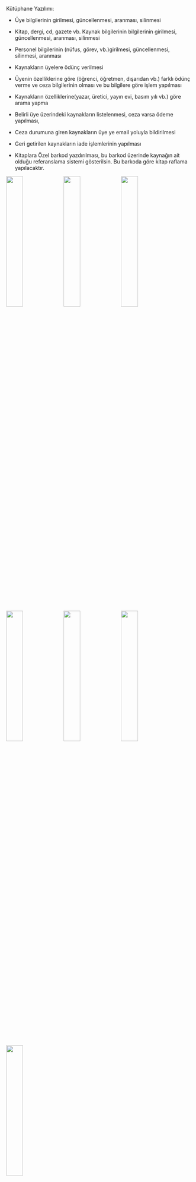 Kütüphane Yazılımı:

-  Üye bilgilerinin girilmesi, güncellenmesi, aranması, silinmesi

-  Kitap, dergi, cd, gazete vb. Kaynak bilgilerinin bilgilerinin girilmesi, güncellenmesi, aranması, silinmesi

-  Personel bilgilerinin (nüfus, görev, vb.)girilmesi, güncellenmesi, silinmesi, aranması

-  Kaynakların üyelere ödünç verilmesi

-  Üyenin özelliklerine göre (öğrenci, öğretmen, dışarıdan vb.) farklı ödünç verme ve ceza bilgilerinin olması ve bu bilgilere göre işlem yapılması

-  Kaynakların özelliklerine(yazar, üretici, yayın evi, basım yılı vb.) göre arama yapma

-  Belirli üye üzerindeki kaynakların listelenmesi, ceza varsa ödeme yapılması,

-  Ceza durumuna giren kaynakların üye ye email yoluyla bildirilmesi

-  Geri getirilen kaynakların iade işlemlerinin yapılması

-  Kitaplara Özel barkod yazdırılması, bu barkod üzerinde kaynağın ait olduğu referanslama sistemi gösterilsin. Bu barkoda göre kitap raflama yapılacaktır.


<img src='http://i.hizliresim.com/Z795ma.jpg' width=30%/>
<img src='http://i.hizliresim.com/0mErVY.jpg' width=30%/>
<img src='http://i.hizliresim.com/qPGy2q.jpg' width=30%/>
<img src='http://i.hizliresim.com/rZOyZz.jpg' width=30%/>
<img src='http://i.hizliresim.com/YrgVba.jpg' width=30%/>
<img src='http://i.hizliresim.com/3YEgq2.jpg' width=30%/>
<img src='http://i.hizliresim.com/pB62Gm.jpg' width=30%/>
